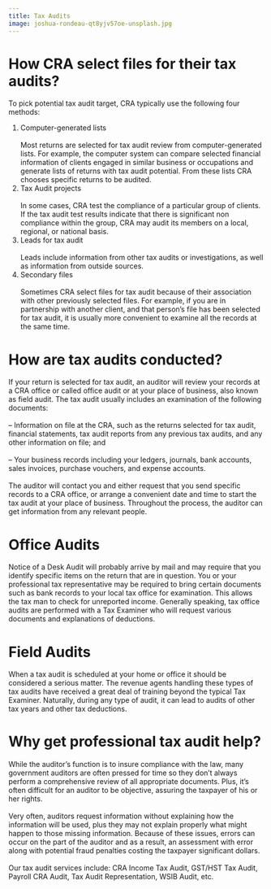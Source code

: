 ```yaml
---
title: Tax Audits
image: joshua-rondeau-qt8yjv57oe-unsplash.jpg
---
```

# How CRA select files for their tax audits?

To pick potential tax audit target, CRA typically use the following four methods:

1. Computer-generated lists\
   \
   Most returns are selected for tax audit review from computer-generated lists. For example, the computer system can compare selected financial information of clients engaged in similar business or occupations and generate lists of returns with tax audit potential. From these lists CRA chooses specific returns to be audited.
2. Tax Audit projects\
   \
   In some cases, CRA test the compliance of a particular group of clients. If the tax audit test results indicate that there is significant non compliance within the group, CRA may audit its members on a local, regional, or national basis.
3. Leads for tax audit\
   \
   Leads include information from other tax audits or investigations, as well as information from outside sources.
4. Secondary files\
   \
   Sometimes CRA select files for tax audit because of their association with other previously selected files. For example, if you are in partnership with another client, and that person’s file has been selected for tax audit, it is usually more convenient to examine all the records at the same time.

# How are tax audits conducted?

If your return is selected for tax audit, an auditor will review your records at a CRA office or called office audit or at your place of business, also known as field audit. The tax audit usually includes an examination of the following documents:\
\
– Information on file at the CRA, such as the returns selected for tax audit, financial statements, tax audit reports from any previous tax audits, and any other information on file; and\
\
– Your business records including your ledgers, journals, bank accounts, sales invoices, purchase vouchers, and expense accounts.\
\
The auditor will contact you and either request that you send specific records to a CRA office, or arrange a convenient date and time to start the tax audit at your place of business. Throughout the process, the auditor can get information from any relevant people.

# Office Audits

Notice of a Desk Audit will probably arrive by mail and may require that you identify specific items on the return that are in question. You or your professional tax representative may be required to bring certain documents such as bank records to your local tax office for examination. This allows the tax man to check for unreported income. Generally speaking, tax office audits are performed with a Tax Examiner who will request various documents and explanations of deductions.

# Field Audits

When a tax audit is scheduled at your home or office it should be considered a serious matter. The revenue agents handling these types of tax audits have received a great deal of training beyond the typical Tax Examiner. Naturally, during any type of audit, it can lead to audits of other tax years and other tax deductions.

# Why get professional tax audit help?

While the auditor’s function is to insure compliance with the law, many government auditors are often pressed for time so they don’t always perform a comprehensive review of all appropriate documents. Plus, it’s often difficult for an auditor to be objective, assuring the taxpayer of his or her rights.\
\
Very often, auditors request information without explaining how the information will be used, plus they may not explain properly what might happen to those missing information. Because of these issues, errors can occur on the part of the auditor and as a result, an assessment with error along with potential fraud penalties costing the taxpayer significant dollars.\
\
Our tax audit services include: CRA Income Tax Audit, GST/HST Tax Audit, Payroll CRA Audit, Tax Audit Representation, WSIB Audit, etc.